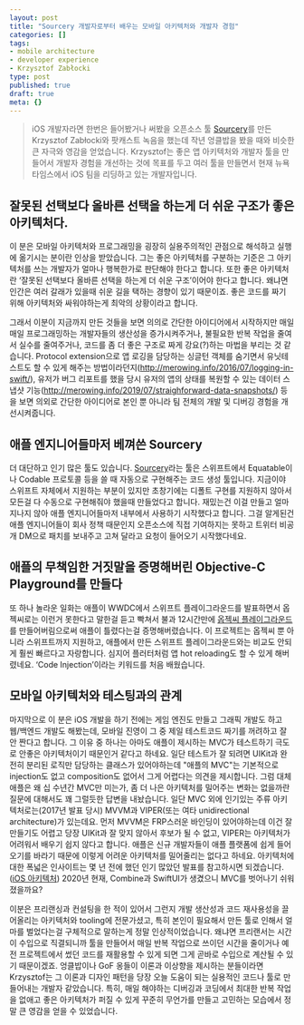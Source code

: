 ```yaml
---
layout: post
title: "Sourcery 개발자로부터 배우는 모바일 아키텍처와 개발자 경험"
categories: []
tags:
- mobile architecture
- developer experience
- Krzysztof Zabłocki
type: post
published: true
draft: true
meta: {}
---
```


> iOS 개발자라면 한번은 들어봤거나 써봤을 오픈소스 툴 [Sourcery](https://github.com/krzysztofzablocki/Sourcery)를 만든 Krzysztof Zabłocki와 팟캐스트 녹음을 했는데 작년 엉클밥을 봤을 때와 비슷한 큰 자극와 영감을 얻었습니다. Krzysztof는 좋은 앱 아키텍처와 개발자 툴을 만들어서 개발자 경험을 개선하는 것에 목표를 두고 여러 툴을 만들면서 현재 뉴욕타임스에서 iOS 팀을 리딩하고 있는 개발자입니다.

## 잘못된 선택보다 올바른 선택을 하는게 더 쉬운 구조가 좋은 아키텍처다.

이 분은 모바일 아키텍처와 프로그래밍을 굉장히 실용주의적인 관점으로 해석하고 실행에 옮기시는 분이란 인상을 받았습니다. 그는 좋은 아키텍처를 구분하는 기준은 그 아키텍처를 쓰는 개발자가 얼마나 행복한가로 판단해야 한다고 합니다. 또한 좋은 아키텍처란 ‘잘못된 선택보다 올바른 선택을 하는게 더 쉬운 구조’이어야 한다고 합니다. 왜냐면 인간은 여러 갈래가 있을때 쉬운 길을 택하는 경향이 있기 때문이죠. 좋은 코드를 짜기 위해 아키텍처와 싸워야하는게 최악의 상황이라고 합니다.

그래서 이분이 지금까지 만든 것들을 보면 의의로 간단한 아이디어에서 시작하지만 매일 매일 프로그래밍하는 개발자들의 생산성을 증가시켜주거나, 불필요한 반복 작업을 줄여서 실수를 줄여주거나, 코드를 좀 더 좋은 구조로 짜게 강요(?)하는 마법을 부리는 것 같습니다. Protocol extension으로 앱 로깅을 담당하는 싱글턴 객체를 숨기면서 유닛테스트도 할 수 있게 해주는 방법이라던지(http://merowing.info/2016/07/logging-in-swift/), 유저가 버그 리포트를 했을 당시 유저의 앱의 상태를 복원할 수 있는 데이터 스냅샷 기능(http://merowing.info/2019/07/straighforward-data-snapshots/) 등을 보면 의외로 간단한 아이디어로 본인 뿐 아니라 팀 전체의 개발 및 디버깅 경험을 개선시켜줍니다. 

## 애플 엔지니어들마저 베껴쓴 Sourcery

더 대단하고 인기 많은 툴도 있습니다. [Sourcery](https://github.com/krzysztofzablocki/Sourcery)라는 툴은 스위프트에서 Equatable이나 Codable 프로토콜 등을 쓸 때 자동으로 구현해주는 코드 생성 툴입니다. 지금이야 스위프트 자체에서 지원하는 부분이 있지만 초창기에는 디폴트 구현를 지원하지 않아서 모든걸 다 수동으로 구현해줘야 했을때 만들었다고 합니다. 재밌는건 이걸 만들고 얼마 지나지 않아 애플 엔지니어들마저 내부에서 사용하기 시작했다고 합니다. 그걸 알게된건 애플 엔지니어들이 회사 정책 때문인지 오픈소스에 직접 기여하지는 못하고 트위터 비공개 DM으로 패치를 보내주고 고쳐 달라고 요청이 들어오기 시작했다네요.

## 애플의 무책임한 거짓말을 증명해버린 Objective-C Playground를 만들다

또 하나 놀라운 일화는 애플이 WWDC에서 스위프트 플레이그라운드를 발표하면서 옵젝씨로는 이런거 못한다고 말한걸 듣고 빡쳐서 불과 12시간만에 [옵젝씨 플레이그라운드](https://github.com/krzysztofzablocki/Playgrounds)를 만들어버림으로써 애플이 틀렸다는걸 증명해버렸습니다. 이 프로젝트는 옵젝씨 뿐 아니라 스위프트까지 지원하고, 애플에서 만든 스위프트 플레이그라운드와는 비교도 안되게 훨씬 빠르다고 자랑합니다. 심지어 플러터처럼 앱 hot reloading도 할 수 있게 해버렸네요. ‘Code Injection’이라는 키워드를 처음 배웠습니다.

## 모바일 아키텍처와 테스팅과의 관계

마지막으로 이 분은 iOS 개발을 하기 전에는 게임 엔진도 만들고 그래픽 개발도 하고 웹/백엔드 개발도 해봤는데, 모바일 진영이 그 중 제일 테스트코드 짜기를 꺼려하고 잘 안 짠다고 합니다. 그 이유 중 하나는 아마도 애플이 제시하는 MVC가 테스트하기 극도로 안좋은 아키텍처이기 때문인거 같다고 하네요. 일단 테스트가 잘 되려면 UIKit과 완전히 분리된 로직만 담당하는 클래스가 있어야하는데 "애플의 MVC"는 기본적으로 injection도 없고 composition도 없어서 그게 어렵다는 의견을 제시합니다. 그럼 대체 애플은 왜 십 수년간 MVC만 미는가, 좀 더 나은 아키텍처를 밀어주는 변화는 없을까란 질문에 대해서도 꽤 그럴듯한 답변을 내놨습니다. 일단 MVC 외에 인기있는 주류 아키텍처로는(2017년 발표 당시) MVVM과 VIPER(또는 여타 unidirectional architecture)가 있는데요. 먼저 MVVM은 FRP스러운 바인딩이 있어야하는데 이건 잘 만들기도 어렵고 당장 UIKit과 잘 맞지 않아서 후보가 될 수 없고, VIPER는 아키텍처가 어려워서 배우기 쉽지 않다고 합니다. 애플은 신규 개발자들이 애플 플랫폼에 쉽게 들어오기를 바라기 때문에 이렇게 어려운 아키텍처를 밀어줄리는 없다고 하네요. 아키텍처에 대한 폭넓은 인사이트는 몇 년 전에 했던 인기 많았던 발표를 참고하시면 되겠습니다. ([iOS 아키텍처](https://academy.realm.io/posts/krzysztof-zablocki-mDevCamp-ios-architecture-mvvm-mvc-viper)) 2020년 현재, Combine과 SwiftUI가 생겼으니 MVC를 벗어나기 쉬워졌을까요?

이분은 프리랜싱과 컨설팅을 한 적이 있어서 그런지 개발 생산성과 코드 재사용성을 끌어올리는 아키텍처와 tooling에 전문가셨고, 특히 본인이 필요해서 만든 툴로 인해서 얼마를 벌었다는걸 구체적으로 말하는게 정말 인상적이었습니다. 왜냐면 프리랜서는 시간이 수입으로 직결되니까 툴을 만들어서 매일 반복 작업으로 쓰이던 시간을 줄이거나 예전 프로젝트에서 썼던 코드를 재활용할 수 있게 되면 그게 곧바로 수입으로 계산될 수 있기 때문이겠죠. 엉클밥이나 GoF 옹들이 이론과 이상향을 제시하는 분들이라면 Krzysztof는 그 이론과 디자인 패턴을 당장 오늘 도움이 되는 실용적인 코드나 툴로 만들어내는 개발자 같았습니다. 특히, 매일 해야하는 디버깅과 코딩에서 최대한 반복 작업을 없애고 좋은 아키텍처가 퍼질 수 있게 꾸준히 무언가를 만들고 고민하는 모습에서 정말 큰 영감을 얻을 수 있었습니다.
